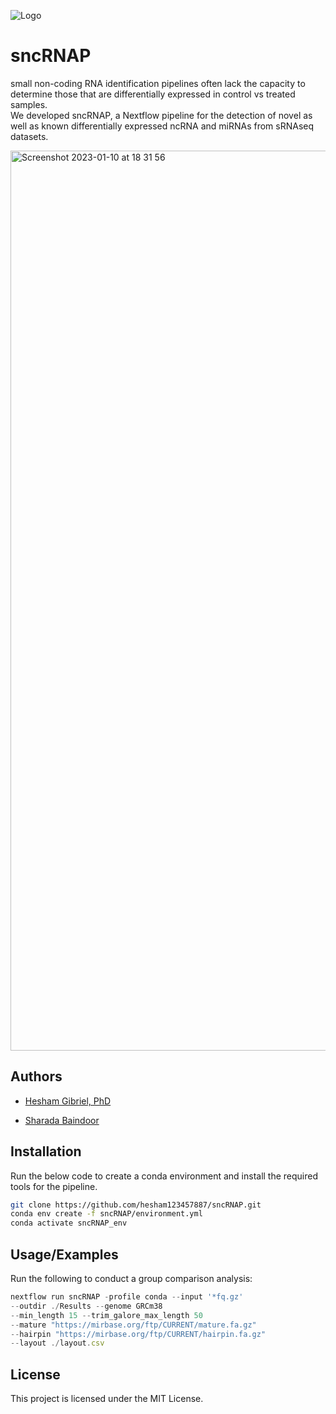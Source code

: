 
![Logo](https://dev-to-uploads.s3.amazonaws.com/uploads/articles/th5xamgrr6se0x5ro4g6.png)


# sncRNAP

small non-coding RNA identification pipelines often lack the capacity to determine those that are differentially expressed in control vs treated samples.               
We developed sncRNAP, a Nextflow  pipeline for the detection of novel as well as known differentially expressed ncRNA and miRNAs from sRNAseq datasets.

<img width="1440" alt="Screenshot 2023-01-10 at 18 31 56" src="https://user-images.githubusercontent.com/82383235/211608293-c101d063-08f2-4d97-a5c2-ba7eba179ec2.png">




## Authors

- [Hesham Gibriel, PhD](https://github.com/hesham123457887)

- [Sharada Baindoor](https://github.com/@sharadabaindoor1995)



## Installation

Run the below code to create a conda environment and install the required tools for the pipeline.

```bash
git clone https://github.com/hesham123457887/sncRNAP.git
conda env create -f sncRNAP/environment.yml
conda activate sncRNAP_env
```
## Usage/Examples
Run the following to conduct a group comparison analysis:
```javascript
nextflow run sncRNAP -profile conda --input '*fq.gz' 
--outdir ./Results --genome GRCm38 
--min_length 15 --trim_galore_max_length 50 
--mature "https://mirbase.org/ftp/CURRENT/mature.fa.gz" 
--hairpin "https://mirbase.org/ftp/CURRENT/hairpin.fa.gz" 
--layout ./layout.csv 

```


## License

This project is licensed under the MIT License.
